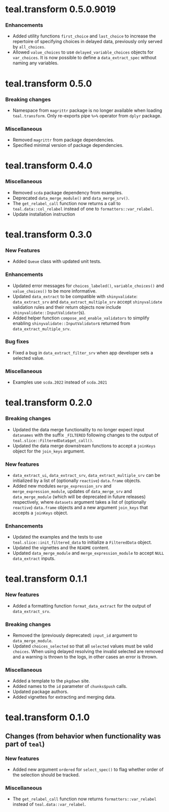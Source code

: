 # teal.transform 0.5.0.9019

### Enhancements

* Added utility functions `first_choice` and `last_choice` to increase the repertoire of specifying choices in delayed data, previously only served by `all_choices`.
* Allowed `value_choices` to use `delayed_variable_choices` objects for `var_choices`.
It is now possible to define a `data_extract_spec` without naming any variables.

# teal.transform 0.5.0

### Breaking changes

* Namespace from `magrittr` package is no longer available when loading `teal.transform`. Only re-exports pipe `%>%` operator from `dplyr` package.

### Miscellaneous

* Removed `magrittr` from package dependencies.
* Specified minimal version of package dependencies.

# teal.transform 0.4.0

### Miscellaneous

* Removed `scda` package dependency from examples.
* Deprecated `data_merge_module()` and `data_merge_srv()`.
* The `get_relabel_call` function now returns a call to `teal.data::col_relabel` instead of one to `formatters::var_relabel`.
* Update installation instruction

# teal.transform 0.3.0

### New Features

* Added `Queue` class with updated unit tests.

### Enhancements

* Updated error messages for `choices_labeled()`, `variable_choices()` and `value_choices()` to be more informative.
* Updated `data_extract` to be compatible with `shinyvalidate`: `data_extract_srv` and `data_extract_multiple_srv` accept `shinyvalidate` validation rules and their return objects now include `shinyvalidate::InputValidator`(s).
* Added helper function `compose_and_enable_validators` to simplify enabling `shinyvalidate::InputValidator`s returned from `data_extract_multiple_srv`.

### Bug fixes

* Fixed a bug in `data_extract_filter_srv` when app developer sets a selected value.

### Miscellaneous

* Examples use `scda.2022` instead of `scda.2021`

# teal.transform 0.2.0

### Breaking changes

* Updated the data merge functionality to no longer expect input `datanames` with the suffix `_FILTERED` following changes to the output of `teal.slice::FilteredData$get_call()`.
* Updated the data merge downstream functions to accept a `joinKeys` object for the `join_keys` argument.

### New features

* `data_extract_ui`, `data_extract_srv`, `data_extract_multiple_srv` can be initialized by a list of (optionally `reactive`) `data.frame` objects.
* Added new modules `merge_expression_srv` and `merge_expression_module`, updates of `data_merge_srv` and `data_merge_module`
(which will be deprecated in future releases) respectively, where `datasets` argument takes a list of (optionally `reactive`) `data.frame` objects and a new argument `join_keys` that accepts a `joinKeys` object.

### Enhancements
* Updated the examples and the tests to use `teal.slice::init_filtered_data` to initialize a `FilteredData` object.
* Updated the vignettes and the `README` content.
* Updated `data_merge_module` and `merge_expression_module` to accept `NULL` `data_extract` inputs.

# teal.transform 0.1.1

### New features
* Added a formatting function `format_data_extract` for the output of `data_extract_srv`.

### Breaking changes
* Removed the (previously deprecated) `input_id` argument to `data_merge_module`.
* Updated `choices_selected` so that all `selected` values must be valid `choices`. When using delayed resolving the invalid selected are removed and a warning is thrown to the logs, in other cases an error is thrown.

### Miscellaneous
* Added a template to the `pkgdown` site.
* Added names to the `id` parameter of `chunks$push` calls.
* Updated package authors.
* Added vignettes for extracting and merging data.

# teal.transform 0.1.0

## Changes (from behavior when functionality was part of `teal`)

### New features
* Added new argument `ordered` for `select_spec()` to flag whether order of the selection should be tracked.

### Miscellaneous
* The `get_relabel_call` function now returns `formatters::var_relabel` instead of `teal.data::var_relabel`.
